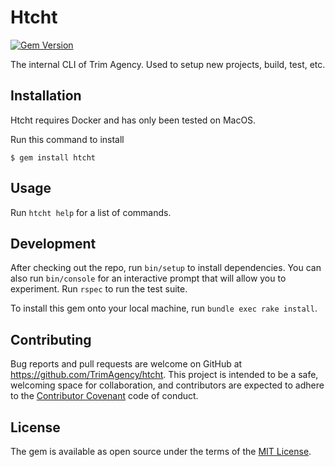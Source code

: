# Htcht
[![Gem Version](https://badge.fury.io/rb/htcht.svg)](https://badge.fury.io/rb/htcht)

The internal CLI of Trim Agency. Used to setup new projects, build, test, etc.

## Installation

Htcht requires Docker and has only been tested on MacOS.

Run this command to install

    $ gem install htcht

## Usage

Run ```htcht help``` for a list of commands.

## Development

After checking out the repo, run `bin/setup` to install dependencies. You can also run `bin/console` for an interactive prompt that will allow you to experiment. Run `rspec` to run the test suite.

To install this gem onto your local machine, run `bundle exec rake install`.

## Contributing

Bug reports and pull requests are welcome on GitHub at https://github.com/TrimAgency/htcht. This project is intended to be a safe, welcoming space for collaboration, and contributors are expected to adhere to the [Contributor Covenant](http://contributor-covenant.org) code of conduct.


## License

The gem is available as open source under the terms of the [MIT License](http://opensource.org/licenses/MIT).

